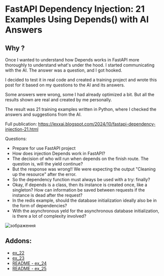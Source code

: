 # FastAPI Dependency Injection: 21 Examples Using Depends() with AI Answers

## Why ?
Once I wanted to understand how Depends works in FastAPI more thoroughly to understand what's under the hood. I started communicating with the AI. The answer was a question, and I got hooked. 

I decided to test it in real code and created a training project and wrote this post for it based on my questions to the AI and its answers.

Some answers were wrong, some I had already optimized a bit. But all the results shown are real and created by me personally. 

The result was 21 training examples written in Python, where I checked the answers and suggestions from the AI.


Full publication:
https://lexxai.blogspot.com/2024/10/fastapi-dependency-injection-21.html

Questions: 
- Prepare for use FastAPI project
- How does injection Depends work in FastAPI?
- The decision of who will run when depends on the finish route. The question is, will the yield continue?
- But the response was wrong!! We were expecting the output  "Cleaning up the resource" after the error.
- So the dependency function must always be used with a try: finally?
- Okay, if depends is a class, then its instance is created once, like a singleton? How can information be saved between requests if the instance is dead after the request?
- In the redis example, should the database initialization ideally also be in the form of dependencies?
- With the asynchronous yeld for the asynchronous database initialization, is there a lot of complexity involved? 

![зображення](https://github.com/user-attachments/assets/4c967767-c692-4baf-8294-a8ef5eb9a234)


## Addons:
- [ex_22](fastapi_learn/ex_22.py)
- [ex_23](fastapi_learn/ex_23.py)
- [README - ex_24](fastapi_learn/ex_24.md)
- [README - ex_25](fastapi_learn/ex_25.md)